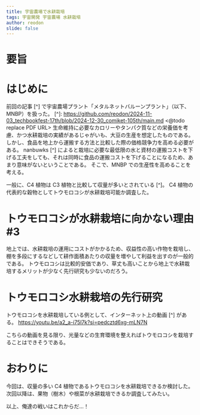 ```yaml
---
title: 宇宙農場で水耕栽培
tags: 宇宙開発 宇宙農場 水耕栽培
author: reodon
slide: false
---
```


# 要旨

# はじめに
前回の記事 [^] で宇宙農場プラント「メタルネットバルーンプラント」（以下、MNBP）を扱った。
[^]: https://github.com/reodon/2024-11-03_techbookfest-17th/blob/2024-12-30_comiket-105th/main.md <@todo replace PDF URL>
生命維持に必要なカロリーやタンパク質などの栄養価を考慮、かつ水耕栽培の実績があるじゃがいも、大豆の生産を想定したものである。
しかし、食品を地上から運搬する方法と比較した際の価格競争力を高める必要がある。
nanbuwks [^] によると栽培に必要な最低限の水と資材の運搬コストを下げる工夫をしても、それは同時に食品の運搬コストを下げることになるため、あまり意味がないということである。
そこで、MNBP での生産性を高めることを考える。

一般に、C4 植物は C3 植物と比較して収量が多いとされている [^]。
C4 植物の代表的な穀物としてトウモロコシが水耕栽培可能か調査した。

# トウモロコシが水耕栽培に向かない理由 #3
<!--
地上で水耕栽培がなぜ用いられないかを書いていきましょう。
その上で、宇宙において問題になるかどうかに発展。
-->
地上では、水耕栽培の運用にコストがかかるため、収益性の高い作物を栽培し、棚を多段にするなどして耕作面積あたりの収量を増やして利益を出すのが一般的である。
トウモロコシは比較的安価であり、草丈も高いことから地上で水耕栽培するメリットが少なく先行研究も少ないのだろう。
<!--
しかし、それは地上での話であり、...
-->


# トウモロコシ水耕栽培の先行研究
トウモロコシを水耕栽培している例として、インターネット上の動画 [^] がある。
https://youtu.be/a2_a-i75l7k?si=pedcztd6xg-mLN7N

こちらの動画を見る限り、光量などの生育環境を整えればトウモロコシを栽培することはできそうである。

# おわりに
今回は、収量の多い C4 植物であるトウモロコシを水耕栽培できるか検討した。
次回以降は、果物（樹木）や根菜が水耕栽培できるか調査してみたい。

以上、俺達の戦いはこれからだ...！

<!--
地球上の大半の植物は C3 植物であり、
生産性をたかめるために他の植物はどうか
宇宙農場は、条件をコントロールしやすい
収益性の高い食物を育てるのが一般的
トウモロコシC4植物
C4植物の例として、。。。
蒸散、低気圧
CAM型光合成
-->

<!--
# memo
CO2 濃度を調整した場合、収量が C3 > C4 となることがあるか？
C4,
樹木,
根菜,
果物,
-->

<!--
# TODO
日照時間
CO2供給
太陽光型植物工場、水耕栽培[一次産業用産業用LED | ウシオ技術情報誌「ライトエッジ」 | ウシオ電機](https://www.ushio.co.jp/jp/technology/lightedge/201203/100437.html)
-->

<!--
# 光環境
太陽定数：1.37kW/m2 AM0?
> 光子の数にして1平方メートル・秒あたり6×10^21個（十垓個）以上になる。-- [太陽光 - Wikipedia](https://ja.wikipedia.org/wiki/%E5%A4%AA%E9%99%BD%E5%85%89)
特定波長のみフィルターする太陽光パネルがあるか？

トレーシングペーパー
iso 2469
拡散放射率
反射・吸収・散乱 [光学ガラスについて ｜ 製品情報 ｜ AGC](https://www.agc.com/products/electoric/optical-glass/top.html)
[アッベ数 - Wikipedia](https://ja.wikipedia.org/wiki/%E3%82%A2%E3%83%83%E3%83%99%E6%95%B0)

## 光合成
PPFD
ソーラーシェアリング
[一次産業用産業用LED | ウシオ技術情報誌「ライトエッジ」 | ウシオ電機](https://www.ushio.co.jp/jp/technology/lightedge/201203/100437.html)
[日射量、照度、光量子束密度？｜さがみこファーム（「さがみこベリーガーデン」を運営）](https://note.com/sagamico_farm/n/n5af66f1cc91b)

> 光合成有効放射(Photosynthetically Active Radiation：PAR)と呼ばれるものがある(図1参照)
[植物工場の照明システム | 技術資料 | 岩崎電気](https://www.iwasaki.co.jp/tech-rep/technical/154/)
光合成作用曲線

## 太陽光発電
-->

<!--
# 温度環境
## 植物への影響
## 冷却方法？
# エネルギー
-->

<!--
# 要旨
前回の記事 [^] で宇宙農場プラント「メタルネットバルーンプラント」（以下、MNBP）を扱った。
[^]: https://github.com/reodon/2024-11-03_techbookfest-17th/blob/2024-12-30_comiket-105th/main.md @todo replace PDF URL

MNBP について nanbuwks [^] は、デブリの影響を考慮した適切な地球表面からの高度は、Low Earth Orbit（以下、LEO）に含まれる 1800 〜 2000 km（以下、_MNBP 軌道_  @todo review naming）と報告している。
[^]: https://github.com/nanbuwks/JournalOfSpaceFarm/blob/main/journalofspacefarmvol1_2024c.md @todo replace PDF URL

本記事では、_MNBP 軌道_ における MNBP への太陽光が与える影響を考察・計算した。
MNBP の外殻の透明度をトレーシングペーパと同等だと仮定すると、... という結論に至った。
また、排熱に関しては、 ... という方法が考えられる。
-->

<!--
# はじめに
ISS の高度は約 400 km である。[^]
[^]: https://humans-in-space.jaxa.jp/iss/
-->

<!--
生物は常に重力を受ける環境で進化してきた。
人間も例外でなく、宇宙空間のような微小重力環境では様々な弊害が起こることが知られている。
現状での主な対応方法は運動をすることであるが、宇宙飛行士の貴重な活動時間が犠牲になっている。

また、アルテミス計画の一部である月面基地建設、そこからの火星探査を実現するためには、地球からの輸送に頼らない宇宙での自給自足体制の確立が必要不可欠である。
採算を考慮した現実的な方法として、野菜を中心とした植物の宇宙農場の建設が考えられる。
先行研究として、バルーン形状の植物栽培プラント「メタルネットバルーンプラント」(以下、MNBP) [^1] があり、この装置をベースにして本記事を展開していく。

今回は、植物栽培に致命的な影響を与えない重力の大きさを考察し、同程度の人工重力を回転によって MNBP に与えた際に、強度に問題がないかを計算によって確認する。
-->

<!--
# 植物栽培における重力の大きさ
Manzano ら [^2] は、低重力可変型 3D クリノスタットを開発し、模擬低重力環境応答について解析した。
彼らは、地上 1g、 疑似微小重力(µg)、および、0.17g と 0.38g（月や火星表面の重力を模擬している）を作り出し、シロイヌナズナの根の成長に及ぼす影響について報告している。
結果として、根の細胞は 1g 環境と比較して、0.17g では、µg と同様に細胞の増殖速度は速くなるが、細胞の大きさは小さくなることを報告している。なお、0.38g 環境では、根の細胞の増殖速度、大きさは 1g 環境と比較して有意差は認められなかった。

[]( scale=0.1 )![免疫組織学的検出法によるNucL1を用いて測定された核小体の平均サイズ（面積：μm²）。実験は模擬微小重力、月面重力（0.17 g RPMHWおよびRPMSW）、火星部分重力（0.38 g RPMHWおよびRPMSW）、および1 gの静止対照条件下で実施された。a、bは野生型ライン（Col 0）、c、dは変異体nucL2を示す。統計的に有意な差（p < 0.05）は、1 g対照群との比較で \* で示されている。Col 0では平均n = 35、NucL2ではn = 73。](./assets/images/fig_01.png)
出典 [^2]

上記より、0.38g では植物の成長に致命的な影響はないと仮定して以降の議論を進める。
-->

<!--
# MNBP について
MNBP は前述したとおり、バルーン形状の植物栽培プラントである。
初期構想の図を以下に引用する。

[]( scale=0.2 )![MNBP の構造（初期構想）](./assets/images/fig_02.png)
出典 [^1]

MNBP の先行研究 [^1] にて、すでに MNBP の諸元の方針が決められているので引用する。

**表1 バルーンの素材に和紙＋こんにゃくを用いた場合の MNBP 諸元 1**
|バルーン直径 $\text{[m]}$|バルーン表面積 $\text{[m}^3\text{]}$|バルーン厚さ $\text{[m]}$|比重  |バルーン重量 $\text{[t]}$|
|----:                  |----:                             |----:                  |----:|----:                  |
|10                     |314                               |0.0018                 |1.3  |0.7                    |

**表2 バルーンの素材に和紙＋こんにゃくを用いた場合の MNBP 諸元 2**
|材質          |破断強度 $\text{[MPa]}$|気圧 $\text{[atm]}$|圧力 $\text{[Pa]}$|応力 $\text{[MPa]}$|
|:----        |----:                 |----:             |----:             |----:             |
|和紙＋こんにゃく|525                   |0.1               |10133             |417               |

本記事での説明は以上とする。詳細は、先行研究 [^1] を参照されたい。
-->

<!--
# 人工重力を発生させる回転が MNBP に与える影響について
MNBP は人工重力を発生させるために回転することを考慮した設計になっていないため、構造の見直しとその影響を具体的な数値で検討していく。

## 栽培モジュール支持フレームの追加
現状、植物栽培モジュールはバルーンに直接接続する構造となっているが、バルーンの材質選定時には回転することを想定していない。
そこで、バルーンの内側にフレームを設けてそこにモジュールを接続する構造を考える。

半径3.8メートル、厚さ10ミリメートルのパイプをスライスしてフレームとしたい（バルーンの半径は5メートル）。
植物栽培モジュールの高さを1メートルとし、フレームの外側にクリアランスを10センチメートル設けて接続する。
植物栽培モジュールは1つあたり3kgとし、1つのバルーンに対して100個とりつけることとする。
植物栽培モジュールの中心に重心があると仮定し、そこに 0.38g 相当の遠心力がかかるよう回転させて強度に問題がないか確認する。
強度の確認のために周方向の応力が必要になるため、周方向のフープ応力を求めることにする。[^3]

![MNBP の上面図](./assets/images/mnbp_top-view_500px.png)

![人工重力構造](./assets/images/人工重力構造_500px.png)

まずは、ナイロン製のフレームの強度を確認する。

```math
\begin{align*}
            m \Coloneqq&\ \text{すべてのモジュールの重さの合計} \\
                      =&\ 3\ \text{[kg]} * 100 \\
                      =&\ 300\ \text{[kg]} \\
            r \Coloneqq&\ \text{植物モジュールの重心のバルーン中心からの距離} \\
                      % =&\ \text{フレームの半径 + クリアランス + (植物モジュールの高さ / 2)} \\
                      =&\ \begin{split}
                            & \text{フレームの半径} \\
                            & \quad + \text{クリアランス} \\
                            & \quad + \frac{\text{植物モジュールの高さ}}{2}
                          \end{split} \\
                      =&\ 3.8 + 0.1 + \frac{1}{2} \\
                      =&\ 4.4\ \text{[m]} \\
\\
\sigma_\theta \Coloneqq&\ \text{周方向のフープ応力} \\
                      =&\ \frac{PD}{2t}\ \text{[MPa]} \\
            t \Coloneqq&\ \text{フレームの厚み} \\
                      =&\ 10\ \text{[mm]} \\
                      =&\ 0.01\ \text{[m]} \\
            D \Coloneqq&\ \text{フレームの内径} \\
                      =&\ 2 \times 3.8 - 2t = 7600 - 20 \\
                      =&\ 7580 \ \text{[mm]} \\
                      =&\ 7.58\ \text{[m]} \\
            P \Coloneqq&\ \text{フレーム全体（360°）にかかる荷重} \\
                      =&\ \text{フープ応力における内圧 [MPa]} \\
\end{align*}
```

まずは、「フレーム全体（360°）にかかる荷重 = フープ応力における内圧」を求める。

```math
\begin{align*}
   ma &= mrω^2 \\
    a &= rω^2 \\
0.38g &= 4.4 ω^2 \\
  ω^2 &= (0.38g) / 4.4 \\
\end{align*}
```

```math
\begin{align*}
F &= ma = mrω^2 \\
  &= 300 \times 4.4 \times (0.38g / 4.4) = 300 \times 0.38g \\
  &= 114g = 114 \times 9.80665 \\
  &\simeq 1117.9581\ \text{[N]}
\end{align*}
```

ここで、フレームの幅 $L$ を仮に $1\ \text{[m]}$ とすると、

```math
\begin{align*}
S \Coloneqq&\ \text{フレーム内側の面積} \\
          =&\ D \pi L \\
          =&\ 7.58 \times \pi \times 1 \\
          =&\ 7.58 \pi \ \text{[m$^2$]}
\end{align*}
```

```math
\begin{align*}
P &= \frac{F}{S} = \frac{1117.9581}{7.58 \pi} \\
  &= 46.9468490196896... \\
  &\simeq 46.95\ \text{[Pa]} = 46.95 \times 10^{-6}\ \text{[MPa]}
\end{align*}
```

フレーム全体にかかる荷重が求められたので、周方向のフープ応力を計算する。

```math
\begin{align*}
\sigma_\theta &= \frac{PD}{2t} = \frac{46.95 \times 10^{-6} \times 7580}{2 \times 10} \\
& = 0.01779405 \\
& \simeq 0.0178\ \text{[MPa]}
\end{align*}
```

ナイロンの引張強度は、 $41\text{-}166 \ \text{[MPa]}$ [^4] の範囲なので、ここでは $100 \ \text{[MPa]}$ とすると、
$100 \div 0.0178 = 5617.97752808989 \ldots \simeq 5600 \ \text{倍}$ の強度の余裕がある。
ナイロンの比重は、 $1.12\text{-}1.14$ なので $1.13$ として、必要な強度を満たすフレームの質量を計算すると、

```math
\begin{align*}
& \frac{(3.8^2 - 3.79^2) \times \pi \times 1 \times 1.13}{5600} \\
& \qquad = 0.000048115174\ldots \ \text{[t]} \\
& \qquad \simeq 0.04812 \ \text{[kg]} \\
& \qquad \simeq 48.1 \ \text{[g]}
\end{align*}
```

となる。

ナイロンでは剛性が足りない可能性があるので、鋼鉄（S45C）をフレーム素材とした場合の質量も計算する。
S45C の引張強度を $690$ , 比重を $7.85$ として [^5]、
強度の余裕は $5600 \div 100 \times 690 \simeq 38640 \ \text{倍}$ なので、

```math
\begin{align*}
& \frac{(3.8^2 - 3.79^2) \times \pi \times 1 \times 7.85}{38640} \\
& \qquad = 0.000048442236... \ \text{[t]} \\
& \qquad \simeq 0.04844 \ \text{[kg]} \\
& \qquad \simeq 48.4 \ \text{[g]}
\end{align*}
```

念の為、安全係数として3倍のマージンをとったとしても $48.4 \times 3 = 145.2 \ \text{[g]}$ であるため、鋼鉄製のフレームを増設してもプラント全体の重さは1t以上なので無視できるほどの増加で済む。

以上のように、栽培モジュール保持フレームを MNBP に追加しても問題ないと考える。

## 自転によるバルーンへの影響
MNBP 全体の回転により生じた遠心力が、バルーンの材質（和紙＋こんにゃく）に与える影響を考察する。

前提として、バルーンは前述の内圧 $0.1\ [\text{atm}] \simeq 10133\ [\text{Pa}]$ により形状を保つ想定がなされている。
ここに、先ほど計算した「植物モジュールの重心に対して $0.38g$ の遠心力がかかるような角速度」で回転を加えるので、赤道部分においてバルーンにかかる圧力は：

```math
\begin{alignat*}{2}
(角速度)^2    &: \omega^2 & &= \frac{0.38g}{4.4}\ [\text{s$^{-2}$}] \\
バルーン半径   &: r &        &= 5.0\ [\text{m}] \\
\\
バルーン比重   &: RD &       &= 1.3 \\
バルーン厚さ   &: t &        &= 0.0018\ [\text{m}] = 0.18\ [\text{cm}] \\
バルーン面密度 &: \sigma &   &= RD \times t \\
             & &           &= 1.3 \times 0.18 = 0.234\ [\text{g/cm$^2$}] \\
             & &           &= 2.34\ [\text{kg/m$^2$}]
\end{alignat*}
```

```math
\begin{align*}
P &= \frac{F}{S} = \frac{mr\omega^2}{S} = \frac{m}{S} r \omega^2 = \sigma r \omega^2 \\
  &= 2.34 \times 5.0 \times \frac{0.38g}{4.4} \\
  &\simeq \frac{4.45g}{4.4} = 9.9180892 \ldots \\
  &\simeq 9.9\ [\text{Pa}]
\end{align*}
```

となる。
内圧と比較すると、 $9.9 \div 10133 \simeq 9.8 \times 10^{-4}$ であり、無視できる程度だとわかった。

遠心力によってバルーンが潰れるようであれば、内側のフレームと植物モジュールのみを回転させるなどの対策を考える必要があっただろうが、杞憂だったようだ。
-->

<!--
# おわりに
今回は、人工重力を発生させるために、バルーン形状の植物栽培プラントを回転させても強度的に問題がないか計算した。
計算では、収穫物の重さなど考慮できていない点が多いため、今後の課題とする。
また、植物に対する影響だけでなく、人体に対する無重力状態についても考察を深めたい。
-->

<!--
[^1]: busyoucow. "spacefarm/spaceFarm.pdf at NT富山 · busyoucow/spacefarm". GitHub. https://github.com/busyoucow/spacefarm/blob/NT富山/spaceFarm.pdf, (参照 2024-11-03).
[^2]: Manzano, A., Herranz, R., den Toom, L.A., te Slaa, S., Borst, G., Visser, M., Javier Medina, F. & von Loon, J.J.W.A. Novel, Moon and Mars, partial gravity simulation paradigms and their effects on the balance between cell growth and cell proliferation during early plant development. npj Microgravity 9. 2018. pp. 1-11.
[^3]: 田口技術士事務所. "内圧を受ける薄肉円筒に生じる応力（フープ応力）". 製品設計知識. https://seihin-sekkei.com/calculation-tool/internal_pressure_thin_cylinder/, (参照 2024-11-03).
[^4]: 株式会社KDA. "PA6（ナイロン6）物性表". KDAのプラスチック加工技術. https://www.kda1969.com/materials/pla_mate_pa6b.htm, (参照 2024-11-03).
[^5]: "S45C". 川上ハガネ株式会社. https://www.kawakamihagane.com/materials/s45c/, (参照 2024-11-03).
-->
